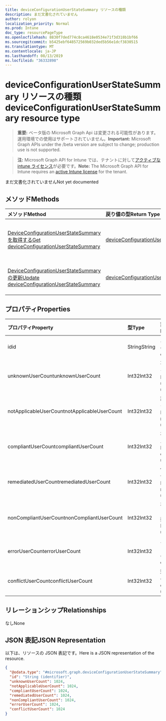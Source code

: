 ```yaml
---
title: deviceConfigurationUserStateSummary リソースの種類
description: まだ文書化されていません
author: rolyon
localization_priority: Normal
ms.prod: Intune
doc_type: resourcePageType
ms.openlocfilehash: 8830f7ded774c8ca4618e0534e71f3d318b1bf66
ms.sourcegitcommit: b5425ebf648572569b032ded5b56e1dcf3830515
ms.translationtype: MT
ms.contentlocale: ja-JP
ms.lasthandoff: 08/13/2019
ms.locfileid: "36332898"
---
```

# <a name="deviceconfigurationuserstatesummary-resource-type"></a><span data-ttu-id="8ab11-103">deviceConfigurationUserStateSummary リソースの種類</span><span class="sxs-lookup"><span data-stu-id="8ab11-103">deviceConfigurationUserStateSummary resource type</span></span>

> <span data-ttu-id="8ab11-104">**重要:** ベータ版の Microsoft Graph Api は変更される可能性があります。運用環境での使用はサポートされていません。</span><span class="sxs-lookup"><span data-stu-id="8ab11-104">**Important:** Microsoft Graph APIs under the /beta version are subject to change; production use is not supported.</span></span>

> <span data-ttu-id="8ab11-105">**注:** Microsoft Graph API for Intune では、テナントに対して[アクティブな intune ライセンス](https://go.microsoft.com/fwlink/?linkid=839381)が必要です。</span><span class="sxs-lookup"><span data-stu-id="8ab11-105">**Note:** The Microsoft Graph API for Intune requires an [active Intune license](https://go.microsoft.com/fwlink/?linkid=839381) for the tenant.</span></span>

<span data-ttu-id="8ab11-106">まだ文書化されていません</span><span class="sxs-lookup"><span data-stu-id="8ab11-106">Not yet documented</span></span>

## <a name="methods"></a><span data-ttu-id="8ab11-107">メソッド</span><span class="sxs-lookup"><span data-stu-id="8ab11-107">Methods</span></span>
|<span data-ttu-id="8ab11-108">メソッド</span><span class="sxs-lookup"><span data-stu-id="8ab11-108">Method</span></span>|<span data-ttu-id="8ab11-109">戻り値の型</span><span class="sxs-lookup"><span data-stu-id="8ab11-109">Return Type</span></span>|<span data-ttu-id="8ab11-110">説明</span><span class="sxs-lookup"><span data-stu-id="8ab11-110">Description</span></span>|
|:---|:---|:---|
|[<span data-ttu-id="8ab11-111">DeviceConfigurationUserStateSummary を取得する</span><span class="sxs-lookup"><span data-stu-id="8ab11-111">Get deviceConfigurationUserStateSummary</span></span>](../api/intune-deviceconfig-deviceconfigurationuserstatesummary-get.md)|[<span data-ttu-id="8ab11-112">deviceConfigurationUserStateSummary</span><span class="sxs-lookup"><span data-stu-id="8ab11-112">deviceConfigurationUserStateSummary</span></span>](../resources/intune-deviceconfig-deviceconfigurationuserstatesummary.md)|<span data-ttu-id="8ab11-113">[DeviceConfigurationUserStateSummary](../resources/intune-deviceconfig-deviceconfigurationuserstatesummary.md)オブジェクトのプロパティとリレーションシップを読み取ります。</span><span class="sxs-lookup"><span data-stu-id="8ab11-113">Read properties and relationships of the [deviceConfigurationUserStateSummary](../resources/intune-deviceconfig-deviceconfigurationuserstatesummary.md) object.</span></span>|
|[<span data-ttu-id="8ab11-114">DeviceConfigurationUserStateSummary の更新</span><span class="sxs-lookup"><span data-stu-id="8ab11-114">Update deviceConfigurationUserStateSummary</span></span>](../api/intune-deviceconfig-deviceconfigurationuserstatesummary-update.md)|[<span data-ttu-id="8ab11-115">deviceConfigurationUserStateSummary</span><span class="sxs-lookup"><span data-stu-id="8ab11-115">deviceConfigurationUserStateSummary</span></span>](../resources/intune-deviceconfig-deviceconfigurationuserstatesummary.md)|<span data-ttu-id="8ab11-116">[DeviceConfigurationUserStateSummary](../resources/intune-deviceconfig-deviceconfigurationuserstatesummary.md)オブジェクトのプロパティを更新します。</span><span class="sxs-lookup"><span data-stu-id="8ab11-116">Update the properties of a [deviceConfigurationUserStateSummary](../resources/intune-deviceconfig-deviceconfigurationuserstatesummary.md) object.</span></span>|

## <a name="properties"></a><span data-ttu-id="8ab11-117">プロパティ</span><span class="sxs-lookup"><span data-stu-id="8ab11-117">Properties</span></span>
|<span data-ttu-id="8ab11-118">プロパティ</span><span class="sxs-lookup"><span data-stu-id="8ab11-118">Property</span></span>|<span data-ttu-id="8ab11-119">型</span><span class="sxs-lookup"><span data-stu-id="8ab11-119">Type</span></span>|<span data-ttu-id="8ab11-120">説明</span><span class="sxs-lookup"><span data-stu-id="8ab11-120">Description</span></span>|
|:---|:---|:---|
|<span data-ttu-id="8ab11-121">id</span><span class="sxs-lookup"><span data-stu-id="8ab11-121">id</span></span>|<span data-ttu-id="8ab11-122">String</span><span class="sxs-lookup"><span data-stu-id="8ab11-122">String</span></span>|<span data-ttu-id="8ab11-123">エンティティのキー。</span><span class="sxs-lookup"><span data-stu-id="8ab11-123">Key of the entity.</span></span>|
|<span data-ttu-id="8ab11-124">unknownUserCount</span><span class="sxs-lookup"><span data-stu-id="8ab11-124">unknownUserCount</span></span>|<span data-ttu-id="8ab11-125">Int32</span><span class="sxs-lookup"><span data-stu-id="8ab11-125">Int32</span></span>|<span data-ttu-id="8ab11-126">不明なユーザーの数</span><span class="sxs-lookup"><span data-stu-id="8ab11-126">Number of unknown users</span></span>|
|<span data-ttu-id="8ab11-127">notApplicableUserCount</span><span class="sxs-lookup"><span data-stu-id="8ab11-127">notApplicableUserCount</span></span>|<span data-ttu-id="8ab11-128">Int32</span><span class="sxs-lookup"><span data-stu-id="8ab11-128">Int32</span></span>|<span data-ttu-id="8ab11-129">該当しないユーザーの数</span><span class="sxs-lookup"><span data-stu-id="8ab11-129">Number of not applicable users</span></span>|
|<span data-ttu-id="8ab11-130">compliantUserCount</span><span class="sxs-lookup"><span data-stu-id="8ab11-130">compliantUserCount</span></span>|<span data-ttu-id="8ab11-131">Int32</span><span class="sxs-lookup"><span data-stu-id="8ab11-131">Int32</span></span>|<span data-ttu-id="8ab11-132">準拠しているユーザーの数</span><span class="sxs-lookup"><span data-stu-id="8ab11-132">Number of compliant users</span></span>|
|<span data-ttu-id="8ab11-133">remediatedUserCount</span><span class="sxs-lookup"><span data-stu-id="8ab11-133">remediatedUserCount</span></span>|<span data-ttu-id="8ab11-134">Int32</span><span class="sxs-lookup"><span data-stu-id="8ab11-134">Int32</span></span>|<span data-ttu-id="8ab11-135">修復したユーザーの数</span><span class="sxs-lookup"><span data-stu-id="8ab11-135">Number of remediated users</span></span>|
|<span data-ttu-id="8ab11-136">nonCompliantUserCount</span><span class="sxs-lookup"><span data-stu-id="8ab11-136">nonCompliantUserCount</span></span>|<span data-ttu-id="8ab11-137">Int32</span><span class="sxs-lookup"><span data-stu-id="8ab11-137">Int32</span></span>|<span data-ttu-id="8ab11-138">準拠していないユーザーの数</span><span class="sxs-lookup"><span data-stu-id="8ab11-138">Number of NonCompliant users</span></span>|
|<span data-ttu-id="8ab11-139">errorUserCount</span><span class="sxs-lookup"><span data-stu-id="8ab11-139">errorUserCount</span></span>|<span data-ttu-id="8ab11-140">Int32</span><span class="sxs-lookup"><span data-stu-id="8ab11-140">Int32</span></span>|<span data-ttu-id="8ab11-141">エラーが発生したユーザーの数</span><span class="sxs-lookup"><span data-stu-id="8ab11-141">Number of error users</span></span>|
|<span data-ttu-id="8ab11-142">conflictUserCount</span><span class="sxs-lookup"><span data-stu-id="8ab11-142">conflictUserCount</span></span>|<span data-ttu-id="8ab11-143">Int32</span><span class="sxs-lookup"><span data-stu-id="8ab11-143">Int32</span></span>|<span data-ttu-id="8ab11-144">競合ユーザーの数</span><span class="sxs-lookup"><span data-stu-id="8ab11-144">Number of conflict users</span></span>|

## <a name="relationships"></a><span data-ttu-id="8ab11-145">リレーションシップ</span><span class="sxs-lookup"><span data-stu-id="8ab11-145">Relationships</span></span>
<span data-ttu-id="8ab11-146">なし</span><span class="sxs-lookup"><span data-stu-id="8ab11-146">None</span></span>

## <a name="json-representation"></a><span data-ttu-id="8ab11-147">JSON 表記</span><span class="sxs-lookup"><span data-stu-id="8ab11-147">JSON Representation</span></span>
<span data-ttu-id="8ab11-148">以下は、リソースの JSON 表記です。</span><span class="sxs-lookup"><span data-stu-id="8ab11-148">Here is a JSON representation of the resource.</span></span>
<!-- {
  "blockType": "resource",
  "keyProperty": "id",
  "@odata.type": "microsoft.graph.deviceConfigurationUserStateSummary"
}
-->
``` json
{
  "@odata.type": "#microsoft.graph.deviceConfigurationUserStateSummary",
  "id": "String (identifier)",
  "unknownUserCount": 1024,
  "notApplicableUserCount": 1024,
  "compliantUserCount": 1024,
  "remediatedUserCount": 1024,
  "nonCompliantUserCount": 1024,
  "errorUserCount": 1024,
  "conflictUserCount": 1024
}
```




